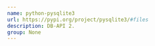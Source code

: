 ```yaml
---
name: python-pysqlite3
url: https://pypi.org/project/pysqlite3/#files
description: DB-API 2.
group: None
---
```

